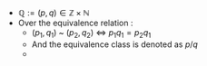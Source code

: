 - $\mathbb{Q} := {(p,q) \in \mathbb{Z} \times \mathbb{N}}$  
- Over the equivalence relation : 
	- ($p_1, q_1$) ~ ($p_2, q_2$) $\iff$ $p_1q_1 = p_2q_1$
	- And the equivalence class is denoted as $p/q$
	- 
